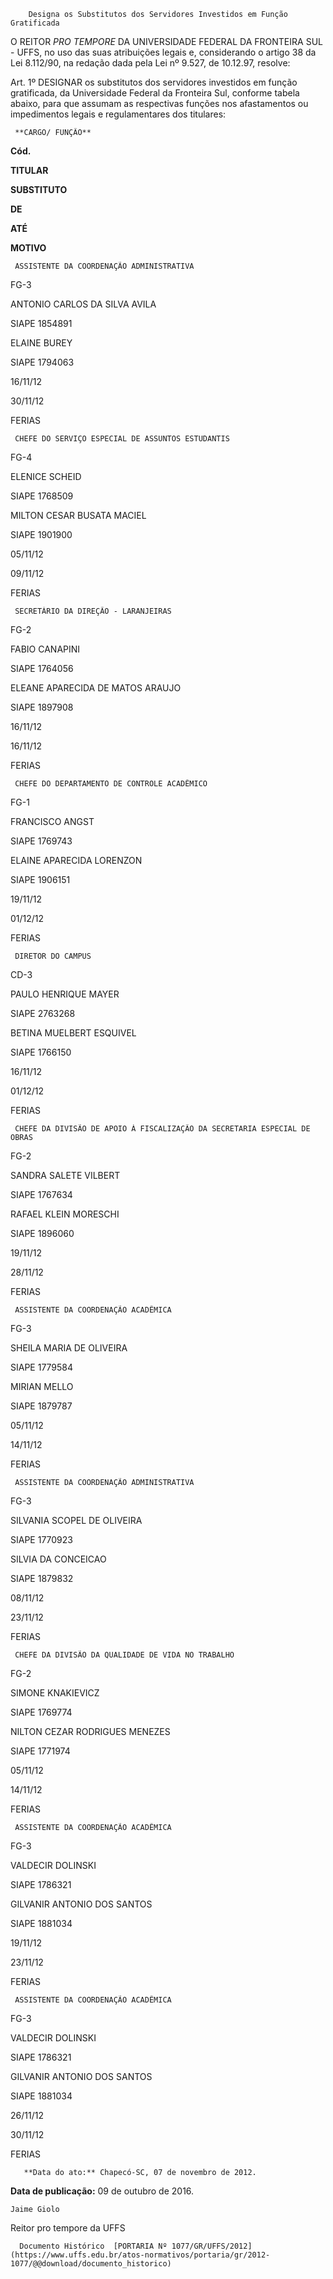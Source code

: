         Designa os Substitutos dos Servidores Investidos em Função Gratificada  

O REITOR *PRO TEMPORE* DA UNIVERSIDADE FEDERAL DA FRONTEIRA SUL - UFFS, no uso das suas atribuições legais e, considerando o artigo 38 da Lei 8.112/90, na redação dada pela Lei nº 9.527, de 10.12.97, resolve:

  

 Art. 1º DESIGNAR os substitutos dos servidores investidos em função gratificada, da Universidade Federal da Fronteira Sul, conforme tabela abaixo, para que assumam as respectivas funções nos afastamentos ou impedimentos legais e regulamentares dos titulares:

     **CARGO/ FUNÇÃO**

   **Cód.**

   **TITULAR**

   **SUBSTITUTO**

   **DE**

   **ATÉ**

   **MOTIVO**

     ASSISTENTE DA COORDENAÇÃO ADMINISTRATIVA

   FG-3

   ANTONIO CARLOS DA SILVA AVILA

 SIAPE 1854891

   ELAINE BUREY

 SIAPE 1794063

   16/11/12

    

 30/11/12

  

   FERIAS

     CHEFE DO SERVIÇO ESPECIAL DE ASSUNTOS ESTUDANTIS

   FG-4

   ELENICE SCHEID

 SIAPE 1768509

   MILTON CESAR BUSATA MACIEL

 SIAPE 1901900

   05/11/12

   09/11/12

   FERIAS

     SECRETÁRIO DA DIREÇÃO - LARANJEIRAS

   FG-2

   FABIO CANAPINI

 SIAPE 1764056

  

   ELEANE APARECIDA DE MATOS ARAUJO

 SIAPE 1897908

   16/11/12

   16/11/12

   FERIAS

     CHEFE DO DEPARTAMENTO DE CONTROLE ACADÊMICO

   FG-1

   FRANCISCO ANGST

 SIAPE 1769743

   ELAINE APARECIDA LORENZON

 SIAPE 1906151

   19/11/12

   01/12/12

   FERIAS

     DIRETOR DO CAMPUS

   CD-3

   PAULO HENRIQUE MAYER

 SIAPE 2763268

   BETINA MUELBERT ESQUIVEL

 SIAPE 1766150

   16/11/12

   01/12/12

   FERIAS

     CHEFE DA DIVISÃO DE APOIO À FISCALIZAÇÃO DA SECRETARIA ESPECIAL DE OBRAS

   FG-2

   SANDRA SALETE VILBERT

 SIAPE 1767634

   RAFAEL KLEIN MORESCHI

 SIAPE 1896060

   19/11/12

   28/11/12

    

 FERIAS

     ASSISTENTE DA COORDENAÇÃO ACADÊMICA

   FG-3

   SHEILA MARIA DE OLIVEIRA

 SIAPE 1779584

   MIRIAN MELLO

 SIAPE 1879787

   05/11/12

   14/11/12

   FERIAS

     ASSISTENTE DA COORDENAÇÃO ADMINISTRATIVA

   FG-3

   SILVANIA SCOPEL DE OLIVEIRA

 SIAPE 1770923

   SILVIA DA CONCEICAO

 SIAPE 1879832

   08/11/12

   23/11/12

   FERIAS

     CHEFE DA DIVISÃO DA QUALIDADE DE VIDA NO TRABALHO

   FG-2

   SIMONE KNAKIEVICZ

 SIAPE 1769774

   NILTON CEZAR RODRIGUES MENEZES

 SIAPE 1771974

   05/11/12

   14/11/12

   FERIAS

     ASSISTENTE DA COORDENAÇÃO ACADÊMICA

   FG-3

   VALDECIR DOLINSKI

 SIAPE 1786321

   GILVANIR ANTONIO DOS SANTOS

 SIAPE 1881034

   19/11/12

   23/11/12

   FERIAS

     ASSISTENTE DA COORDENAÇÃO ACADÊMICA

   FG-3

   VALDECIR DOLINSKI

 SIAPE 1786321

   GILVANIR ANTONIO DOS SANTOS

 SIAPE 1881034

   26/11/12

   30/11/12

   FERIAS

       **Data do ato:** Chapecó-SC, 07 de novembro de 2012.   
 **Data de publicação:**  09 de outubro de 2016. 

    Jaime Giolo   
 Reitor pro tempore da UFFS 

      Documento Histórico  [PORTARIA Nº 1077/GR/UFFS/2012](https://www.uffs.edu.br/atos-normativos/portaria/gr/2012-1077/@@download/documento_historico)     
      